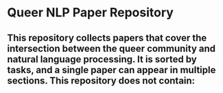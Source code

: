 # Queer NLP Paper Repository
This repository collects papers that cover the intersection between the queer community and natural language processing. It is sorted by tasks, and a single paper can appear in multiple sections. 
This repository does **not** contain:
- 
